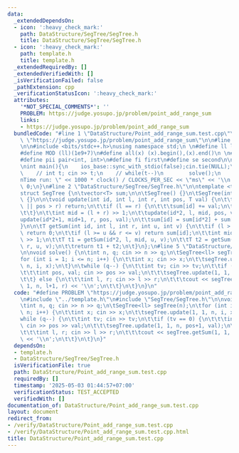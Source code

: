 ```yaml
---
data:
  _extendedDependsOn:
  - icon: ':heavy_check_mark:'
    path: DataStructure/SegTree/SegTree.h
    title: DataStructure/SegTree/SegTree.h
  - icon: ':heavy_check_mark:'
    path: template.h
    title: template.h
  _extendedRequiredBy: []
  _extendedVerifiedWith: []
  _isVerificationFailed: false
  _pathExtension: cpp
  _verificationStatusIcon: ':heavy_check_mark:'
  attributes:
    '*NOT_SPECIAL_COMMENTS*': ''
    PROBLEM: https://judge.yosupo.jp/problem/point_add_range_sum
    links:
    - https://judge.yosupo.jp/problem/point_add_range_sum
  bundledCode: "#line 1 \"DataStructure/Point_add_range_sum.test.cpp\"\n#define PROBLEM\
    \ \"https://judge.yosupo.jp/problem/point_add_range_sum\"\n\n#line 2 \"template.h\"\
    \n\n#include <bits/stdc++.h>\nusing namespace std;\n \n#define ll long long\n\
    #define MOD (ll)(1e9+7)\n#define all(x) (x).begin(),(x).end()\n \n#define vi vector<int>\n\
    #define pii pair<int, int>\n#define fi first\n#define se second\n\nvoid solve();\n\
    \nint main(){\n    ios_base::sync_with_stdio(false);cin.tie(NULL);\n    // cin.exceptions(cin.failbit);\n\
    \    // int t; cin >> t;\n    // while(t--)\n        solve();\n    cerr << \"\\\
    nTime run: \" << 1000 * clock() / CLOCKS_PER_SEC << \"ms\" << '\\n';\n    return\
    \ 0;\n}\n#line 2 \"DataStructure/SegTree/SegTree.h\"\n\ntemplate <typename T>\n\
    struct SegTree {\n\tvector<T> sum;\n\n\tSegTree() {}\n\tSegTree(int n): sum(n*4)\
    \ {}\n\n\tvoid update(int id, int l, int r, int pos, T val) {\n\t\tif (pos < l\
    \ || pos > r) return;\n\t\tif (l == r) {\n\t\t\tsum[id] += val;\n\t\t\treturn;\n\
    \t\t}\n\t\tint mid = (l + r) >> 1;\n\t\tupdate(id*2, l, mid, pos, val);\n\t\t\
    update(id*2+1, mid+1, r, pos, val);\n\t\tsum[id] = sum[id*2] + sum[id*2+1];\n\t\
    }\n\n\tT getSum(int id, int l, int r, int u, int v) {\n\t\tif (l > v || r < u)\
    \ return 0;\n\t\tif (l >= u && r <= v) return sum[id];\n\t\tint mid = (l + r)\
    \ >> 1;\n\t\tT t1 = getSum(id*2, l, mid, u, v);\n\t\tT t2 = getSum(id*2+1, mid+1,\
    \ r, u, v);\n\t\treturn t1 + t2;\n\t}\n};\n#line 5 \"DataStructure/Point_add_range_sum.test.cpp\"\
    \n\nvoid solve() {\n\tint n, q; cin >> n >> q;\n\tSegTree<ll> segTree(n);\n\t\
    for (int i = 1; i <= n; i++) {\n\t\tint x; cin >> x;\n\t\tsegTree.update(1, 1,\
    \ n, i, x);\n\t}\n\twhile (q--) {\n\t\tint tv; cin >> tv;\n\t\tif (tv == 0) {\n\
    \t\t\tint pos, val; cin >> pos >> val;\n\t\t\tsegTree.update(1, 1, n, pos+1, val);\n\
    \t\t} else {\n\t\t\tint l, r; cin >> l >> r;\n\t\t\tcout << segTree.getSum(1,\
    \ 1, n, l+1, r) << '\\n';\n\t\t}\n\t}\n}\n"
  code: "#define PROBLEM \"https://judge.yosupo.jp/problem/point_add_range_sum\"\n\
    \n#include \"../template.h\"\n#include \"SegTree/SegTree.h\"\n\nvoid solve() {\n\
    \tint n, q; cin >> n >> q;\n\tSegTree<ll> segTree(n);\n\tfor (int i = 1; i <=\
    \ n; i++) {\n\t\tint x; cin >> x;\n\t\tsegTree.update(1, 1, n, i, x);\n\t}\n\t\
    while (q--) {\n\t\tint tv; cin >> tv;\n\t\tif (tv == 0) {\n\t\t\tint pos, val;\
    \ cin >> pos >> val;\n\t\t\tsegTree.update(1, 1, n, pos+1, val);\n\t\t} else {\n\
    \t\t\tint l, r; cin >> l >> r;\n\t\t\tcout << segTree.getSum(1, 1, n, l+1, r)\
    \ << '\\n';\n\t\t}\n\t}\n}"
  dependsOn:
  - template.h
  - DataStructure/SegTree/SegTree.h
  isVerificationFile: true
  path: DataStructure/Point_add_range_sum.test.cpp
  requiredBy: []
  timestamp: '2025-05-03 01:44:57+07:00'
  verificationStatus: TEST_ACCEPTED
  verifiedWith: []
documentation_of: DataStructure/Point_add_range_sum.test.cpp
layout: document
redirect_from:
- /verify/DataStructure/Point_add_range_sum.test.cpp
- /verify/DataStructure/Point_add_range_sum.test.cpp.html
title: DataStructure/Point_add_range_sum.test.cpp
---
```

